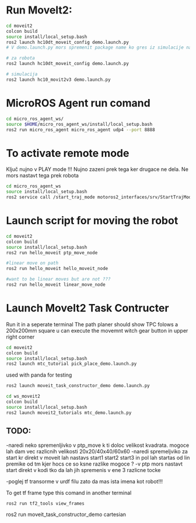 # Run MoveIt2:
```bash
cd moveit2
colcon build
source install/local_setup.bash
ros2 launch hc10dt_moveit_config demo.launch.py 
# V demo.launch.py mors spremenit package name ko gres iz simulacije na robota in obratno

# za robota
ros2 launch hc10dt_moveit_config demo.launch.py 

# simulacija
ros2 launch hc10_movit2v3 demo.launch.py

```
# MicroROS Agent run comand
```bash
cd micro_ros_agent_ws/
source $HOME/micro_ros_agent_ws/install/local_setup.bash
ros2 run micro_ros_agent micro_ros_agent udp4 --port 8888
```

# To activate remote mode
Ključ nujno v PLAY mode !!!
Nujno zazeni prek tega ker drugace ne dela. Ne mors nastavt tega prek robota
```bash
cd micro_ros_agent_ws
source install/local_setup.bash
ros2 service call /start_traj_mode motoros2_interfaces/srv/StartTrajMode 
```

# Launch script for moving the robot
```bash
cd moveit2
colcon build
source install/local_setup.bash
ros2 run hello_moveit ptp_move_node

#linear move on path
ros2 run hello_moveit hello_moveit_node

#want to be linear moves but are not ???
ros2 run hello_moveit linear_move_node
```

# Launch MoveIt2 Task Contructer
Run it in a seperate terminal
The path planer should show TPC folows a 200x200mm square
u can execute the movemnt witch gear button in upper right corner
```bash
cd moveit2
colcon build
source install/local_setup.bash
ros2 launch mtc_tutorial pick_place_demo.launch.py
```

used with panda for testing
```bash
ros2 launch moveit_task_constructor_demo demo.launch.py

cd ws_moveit2
colcon build
source install/local_setup.bash
ros2 launch moveit2_tutorials mtc_demo.launch.py
```


## TODO:
-naredi neko spremenljivko v ptp_move k ti doloc velikost kvadrata. mogoce lah dam vec razlicnih velikosti 20x20/40x40/60x60
-naredi spremeljviko za start kr direkt v moveit lah nastavs start1 start2 start3 in pol lah startas od lin premike od tm kjer hocs ce so ksne razlike mogoce ?
-v ptp mors nastavt start direkt v kodi tko da lah jih spremenis v ene 3 razlicne tocke

-poglej tf transorme v urdf filu zato da mas ista imena kot robot!!!


To get tf frame type this comand in another terminal
```bash
ros2 run tf2_tools view_frames
```



ros2 run moveit_task_constructor_demo cartesian

